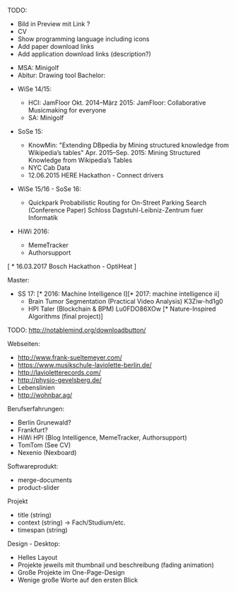 TODO:

* Bild in Preview mit Link ?
* CV
* Show programming language including icons
* Add paper download links
* Add application download links (description?)

- MSA: Minigolf
- Abitur: Drawing tool
  Bachelor:

* WiSe 14/15:
  * HCI: JamFloor
    Okt. 2014–März 2015: JamFloor: Collaborative Musicmaking for everyone
  * SA: Minigolf
* SoSe 15:
  * KnowMin: "Extending DBpedia by Mining structured knowledge from Wikipedia’s tables"
    Apr. 2015–Sep. 2015: Mining Structured Knowledge from Wikipedia’s Tables
  * NYC Cab Data
  * 12.06.2015 HERE Hackathon - Connect drivers
* WiSe 15/16 - SoSe 16:

  * Quickpark
    Probabilistic Routing for On-Street Parking Search (Conference Paper)
    Schloss Dagstuhl-Leibniz-Zentrum fuer Informatik

* HiWi 2016:
  * MemeTracker
  * Authorsupport

[ * 16.03.2017 Bosch Hackathon - OptiHeat ]

Master:

* SS 17:
  [\* 2016: Machine Intelligence I][* 2017: machine intelligence ii]
  * Brain Tumor Segmentation (Practical Video Analysis)
    K3Ziw-hd1g0
  * HPI Taler (Blockchain & BPM)
    Lu0FDO86XOw
    [* Nature-Inspired Algorithms (final project)]

TODO: http://notablemind.org/downloadbutton/

Webseiten:

* http://www.frank-sueltemeyer.com/
* https://www.musikschule-laviolette-berlin.de/
* http://lavioletterecords.com/
* http://physio-gevelsberg.de/
* Lebenslinien
* http://wohnbar.ag/

Berufserfahrungen:

* Berlin Grunewald?
* Frankfurt?
* HiWi HPI (Blog Intelligence, MemeTracker, Authorsupport)
* TomTom (See CV)
* Nexenio (Nexboard)

Softwareprodukt:

* merge-documents
* product-slider

Projekt

* title (string)
* context (string) -> Fach/Studium/etc.
* timespan (string)

Design - Desktop:

* Helles Layout
* Projekte jeweils mit thumbnail und beschreibung (fading animation)
* Große Projekte im One-Page-Design
* Wenige große Worte auf den ersten Blick
